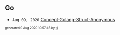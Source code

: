 ## Go


* <code>Aug 09, 2020</code> [Concept-Golang-Struct-Anonymous](2020-08-09T10-44-20-concept-golang-struct-anonymous.md)

<sup><sub>generated 9 Aug 2020 10:57:46 by <a href='https://github.com/senorprogrammer/til'>til</a></sub></sup>
